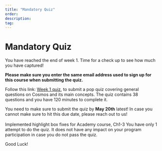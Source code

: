 ```yaml
---
title: "Mandatory Quiz"
order:
description:
tag:
---
```


# Mandatory Quiz

You have reached the end of week 1. Time for a check up to see how much you have captured!

**Please make sure you enter the same email address used to sign up for this course when submitting the quiz.**

Follow this link: [Week 1 quiz](https://hr.gs/ida-week1-quiz), to submit a pop quiz covering general questions on Cosmos and its main concepts. The quiz contains 38 questions and you have 120 minutes to complete it.

<HighlightBox type="note">

You need to make sure to submit the quiz by **May 20th** latest! In case you cannot make sure to hit this due date, please reach out to us!
<br></br>
Implemented highlight box fixes for Academy course, Ch1-3
You have only 1 attempt to do the quiz. It does not have any impact on your program participation in case you do not pass the quiz.

</HighlightBox>

Good Luck!
